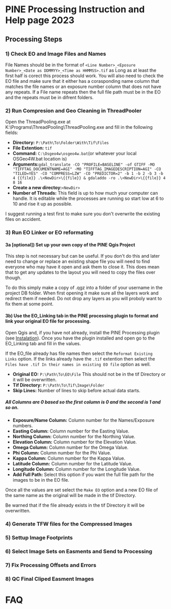 # PINE Processing Instruction and Help page 2023

## Processing Steps

### 1) Check EO and Image Files and Names

File Names should be in the format of `<Line Number>_<Eposure Number>_<Date as DDMMYY>_<Time as HHMMSS>.tif` as Long as at least the first half is corect this process should work. You will also need to check the EO file and make sure that it either has a corasponding name column that matches the file names or an exposure number column that does not have any repeats. If a File name repeats then the full file path must be in the EO and the repeats must be in difrent folders.

### 2) Run Compresion and Geo Cleaning in ThreadPooler

Open the ThreadPooling.exe at K:\\Programs\\ThreadPooling\\ThreadPooling.exe and fill in the following fields:

* **Directory:** `P:\Path\To\Folder\With\Tif\Files`
* **File Extention:** `tif`
* **Command:** `C:\Osgeo4w\osgeo4w.bat`(or whatever your local OSGeo4W.bat location is)
* **Arguments:**`gdal_translate -CO "PROFILE=BASELINE" -of GTIFF -MO "TIFFTAG_DOCUMENTNAME=AGI" -MO "TIFFTAG_IMAGEDESCRIPTION=AGI" -CO "TILED=YES" -CO "COMPRESS=LZW" -CO "PREDICTOR=2" -b 1 -b 2 -b 3 -b 4 {{file}} .\<NewDir>\{{file}} & gdaladdo -ro .\<NewDir>\{{file}} 4 8 16`
* **Create a new directoy:**`<NewDir>`
* **Number of Threads:** This field is up to how much your computer can handle. It is editable while the processes are running so start low at 6 to 10 and rise it up as possible.

I suggest running a test first to make sure you don't overwrite the existing files on accident.

### 3) Run EO Linker or EO reformating

#### 3a \[optional\]) Set up your own copy of the PINE Qgis Project

This step is not necessary but can be useful. If you don't do this and later need to change or replace an existing shape file you will need to find everyone who may have it open and ask them to close it. This does mean that to get any updates to the layout you will need to copy the files over though.

To do this simply make a copy of <To be Defined>.qgz into a folder of your username in the project DB folder. When first opening it make sure all the layers work and redirect them if needed. Do not drop any layers as you will proboly want to fix them at some point.

#### 3b) Use the EO_Linking tab in the PINE processing plugin to format and link your original EO file for processing.

Open Qgis and, if you have not already, install the PINE Processing plugin (see [Instalation](AGI_PINE_Proccessing_README.md#install)). Once you have the plugin installed and open go to the EO_Linking tab and fill in the values.

If the EO_file already has file names then select the `Reformat Existing Links` option. If the links already have the `.tif` extention then select the `Files have .tif In their names in existing EO file` option as well.

* **Original EO:** `P:\Path\To\EO\File` This should not be in the tif Directory or it will be overwritten.
* **Tif Directory:** `P:\Path\To\Tif\Image\Folder`
* **Skip Lines:** Number of lines to skip before actual data starts.

##### All Columns are 0 based so the first column is 0 and the second is 1 and so on.

* **Exposure/Name Column:** Column number for the Names/Exposure numbers.
* **Easting Column:** Column number for the Easting Value.
* **Northing Column:** Column number for the Northing Value.
* **Elevation Column:** Column number for the Elevation Value.
* **Omega Column:** Column number for the Omega Value.
* **Phi Column:** Column number for the Phi Value.
* **Kappa Column:** Column number for the Kappa Value.
* **Latitude Column:** Column number for the Latitude Value.
* **Longitude Column:** Column number for the Longitude Value.
* **Add Full Path:** Select this option if you want the full file path for the images to be in the EO file.

Once all the values are set select the `Make EO` option and a new EO file of the same name as the original will be made in the tif Directory.

Be warned that if the file already exists in the tif Directory it will be overwritten.

### 4) Generate TFW files for the Compressed Images


### 5) Settup Image Footprints

### 6) Select Image Sets on Easments and Send to Processing

### 7) Fix Processing Offsets and Errors

### 8) QC Final Cliped Easment Images

# FAQ
